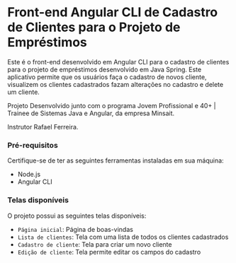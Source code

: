 # Front-end Angular CLI de Cadastro de Clientes para o Projeto de Empréstimos

Este é o front-end desenvolvido em Angular CLI para o cadastro de clientes para o projeto de empréstimos desenvolvido em Java Spring. Este aplicativo permite que os usuários faça o cadastro de novos cliente, visualizem os clientes cadastrados fazam alterações no cadastro e delete um cliente.

Projeto Desenvolvido junto com o programa Jovem Profissional e 40+ | Trainee de Sistemas Java e Angular, da empresa Minsait.

Instrutor Rafael Ferreira.



### Pré-requisitos

Certifique-se de ter as seguintes ferramentas instaladas em sua máquina:

* Node.js
* Angular CLI



### Telas disponíveis

O projeto possui as seguintes telas disponíveis:

* `Página inicial`: Página de boas-vindas
* `Lista de clientes`: Tela com uma lista de todos os clientes cadastrados
* `Cadastro de cliente`: Tela para criar um novo cliente
* `Edição de cliente`: Tela permite editar os campos do cadastro



